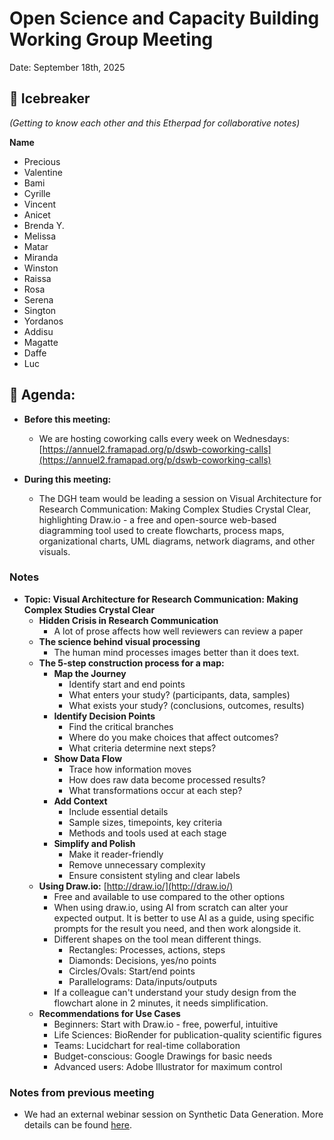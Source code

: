 # Open Science and Capacity Building Working Group Meeting
 
Date: September 18th, 2025 
 
## 👋  Icebreaker 
 
*(Getting to know each other and this Etherpad for collaborative notes)*

**Name** 
   * Precious
   * Valentine
   * Bami
   * Cyrille
   * Vincent
   * Anicet 
   * Brenda Y.
   * Melissa
   * Matar
   * Miranda
   * Winston
   * Raissa
   * Rosa
   * Serena
   * Sington
   * Yordanos
   * Addisu
   * Magatte
   * Daffe
   * Luc
   
## 📣 Agenda:

   * **Before this meeting:**
       * We are hosting coworking calls every week on Wednesdays: [https://annuel2.framapad.org/p/dswb-coworking-calls](https://annuel2.framapad.org/p/dswb-coworking-calls)

   * **During this meeting:** 
       * The DGH team would be leading a session on Visual Architecture for Research Communication: Making Complex Studies Crystal Clear, highlighting Draw.io - a free and open-source web-based diagramming tool used to create flowcharts, process maps, organizational charts, UML diagrams, network diagrams, and other visuals. 


### Notes

   * **Topic: Visual Architecture for Research Communication: Making Complex Studies Crystal Clear**
       * **Hidden Crisis in Research Communication**
           * A lot of prose affects how well reviewers can review a paper
       * **The science behind visual processing**
           * The human mind processes images better than it does text. 
       * **The 5-step construction process for a map:**
           * **Map the Journey**
               * Identify start and end points
               * What enters your study? (participants, data, samples)
               * What exists your study? (conclusions, outcomes, results)
           * **Identify Decision Points**
               * Find the critical branches
               * Where do you make choices that affect outcomes?
               * What criteria determine next steps?
           * **Show Data Flow**
               * Trace how information moves
               * How does raw data become processed results?
               * What transformations occur at each step?
           * **Add Context**
               * Include essential details
               * Sample sizes, timepoints, key criteria
               * Methods and tools used at each stage
           * **Simplify and Polish**
               * Make it reader-friendly
               * Remove unnecessary complexity
               * Ensure consistent styling and clear labels
       * **Using Draw.io:** [http://draw.io/](http://draw.io/)
           * Free and available to use compared to the other options
           * When using draw.io, using AI from scratch can alter your expected output. It is better to use AI as a guide, using specific prompts for the result you need, and then work alongside it. 
           * Different shapes on the tool mean different things. 
               * Rectangles: Processes, actions, steps
               * Diamonds: Decisions, yes/no points
               * Circles/Ovals: Start/end points
               * Parallelograms: Data/inputs/outputs
           * If a colleague can't understand your study design from the flowchart alone in 2 minutes, it needs simplification.
       * **Recommendations for Use Cases**
           * Beginners: Start with Draw.io - free, powerful, intuitive
           * Life Sciences: BioRender for publication-quality scientific figures
           * Teams: Lucidchart for real-time collaboration
           * Budget-conscious: Google Drawings for basic needs
           * Advanced users: Adobe Illustrator for maximum control
                
### Notes from previous meeting

   * We had an external webinar session on Synthetic Data Generation. 
More details can be found [here](https://github.com/aphrc-dswb/dswb-open-science-capacity-wg/blob/main/project-management/wg-meetings/20250821-oscb-wg-notes.md).
